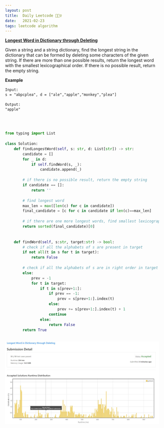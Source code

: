 ```yaml
---
layout: post
title:  Daily Leetcode 🙋🏻‍♀️
date:   2021-02-23
tags: leetcode algorithm 
---
```


<b><a href='https://leetcode.com/explore/challenge/card/february-leetcoding-challenge-2021/587/week-4-february-22nd-february-28th/3649/' target='_blank'> Longest Word in Dictionary through Deleting </a></b>

Given a string and a string dictionary, find the longest string in the dictionary that can be formed by deleting some characters of the given string. If there are more than one possible results, return the longest word with the smallest lexicographical order. If there is no possible result, return the empty string.
<br>

<b>Example</b>
```
Input:
s = "abpcplea", d = ["ale","apple","monkey","plea"]

Output: 
"apple"
```

<br>
<br>

```python
from typing import List

class Solution:
    def findLongestWord(self, s: str, d: List[str]) -> str:
        candidate = []
        for _ in d:
            if self.findWord(s, _):
                candidate.append(_)
                
        # if there is no possible result, return the empty string
        if candidate == []:
            return ''
                
        # find longest word 
        max_len = max([len(c) for c in candidate])
        final_candidate = [c for c in candidate if len(c)==max_len]
        
        # if there are one more longest words, find smallest lexicographical order one
        return sorted(final_candidate)[0]
        
        
    def findWord(self, s:str, target:str) -> bool:
        # check if all the alphabets of s are present in target
        if not all(t in s for t in target): 
            return False
        
        # check if all the alphabets of s are in right order in target 
        else:
            prev = -1
            for t in target:
                if t in s[prev+1:]:
                    if prev == -1:
                        prev = s[prev+1:].index(t) 
                    else:
                        prev += s[prev+1:].index(t) + 1
                    continue
                else:
                    return False
        return True
```


<br>
<img src="https://github.com/yeounyi/yeounyi.github.io/blob/main/assets/img/0223.JPG?raw=true">
<br>
